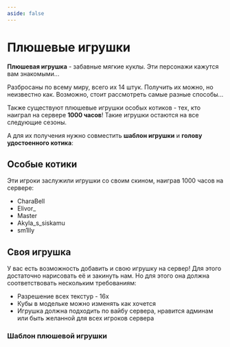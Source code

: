```yaml
---
aside: false
---
```


# Плюшевые игрушки

<ItemCard>
<Card style="overflow: hidden;" class="m-0">
    <template #header>
        <Image alt="user header" src="/assets/bestiary/items/plushie/plushie.gif" width="40%"/>
    </template>
    <template #title>Плюшевые игрушки</template>
    <template #content>
      <Divider />
      <h3>Получение:</h3>
      <ul>
      <li>???</li>
      </ul>
      <Divider />
      <p>Текстуры: </p>
      <ul>
      <li>bykkake747</li>
      <li>sm1lly</li>
      <li>Abauch</li>
      <li>Szarkan</li>
      </ul>
    </template>
</Card>
</ItemCard>

**Плюшевая игрушка** - забавные мягкие куклы. Эти персонажи кажутся вам знакомыми...

Разбросаны по всему миру, всего их 14 штук. Получить их можно, но неизвестно как. Возможно, стоит рассмотреть самые разные способы...

Также существуют плюшевые игрушки особых котиков - тех, кто наиграл на сервере **1000 часов**! Такие игрушки остаются на все следующие сезоны.

А для их получения нужно совместить **шаблон игрушки** и **голову удостоенного котика**:

<CardGrid>
<Card style="overflow: hidden;" class="m-0">
    <template #header>
        <Image alt="user header" src="/assets/bestiary/items/plushie/template_craft.png" preview />
    </template>
    <template #title>Крафт шаблона плюшевой игрушки</template>
</Card>
<Card style="overflow: hidden;" class="m-0">
    <template #header>
        <Image alt="user header" src="/assets/bestiary/items/plushie/plushie_craft.png" preview />
    </template>
    <template #title>Крафт плюшевой игрушки из головы игрока</template>
</Card>
</CardGrid>

## Особые котики

Эти игроки заслужили игрушки со своим скином, наиграв 1000 часов на сервере:

- CharaBell
- Elivor_
- Master
- Akyla_s_siskamu
- sm1lly

## Своя игрушка

У вас есть возможность добавить и свою игрушку на сервер! Для этого достаточно нарисовать её и закинуть нам. Но для этого она должна соответствовать нескольким требованиям:
- Разрешение всех текстур - 16х
- Кубы в модельке можно изменять как хочется
- Игрушка должна подходить по вайбу сервера, нравится админам или быть желанной для всех игроков сервера

### Шаблон плюшевой игрушки

<File
  filePath="/assets/bestiary/items/plushie/template_plushie.bbmodel"
/>
